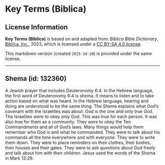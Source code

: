 # Key Terms (Biblica)

## License Information

**Key Terms (Biblica)** is based on and adapted from: _Biblica Bible Dictionary_, [Biblica, Inc.](https://www.biblica.com/), 2023, which is licensed under a [CC BY-SA 4.0 license](https://creativecommons.org/licenses/by-sa/4.0/legalcode.en).

This markdown version (created `2025-10-20`) is provided under the same license.



--------------------------------

## Shema (id: 132360)

A Jewish prayer that includes Deuteronomy 6:4\. In the Hebrew language, the first word of Deuteronomy 6:4 is shema. It means to listen and to take action based on what was heard. In the Hebrew language, hearing and doing are understood to be the same thing. The Shema explains what God’s covenant with the Israelites was about. God is the one and only true God. The Israelites were to obey only God. This was true for each person. It was also true for them as a community. They were to obey the Ten Commandments and all of God’s laws. Many things would help them remember who God is and what he commanded. They were to talk about his commands all the time everywhere and with everyone. They were to write them down. They were to place reminders on their clothes, their bodies, their houses and their gates. They were to ask questions about God freely and talk about him with their children. Jesus used the words of the Shema in Mark 12:29\.


